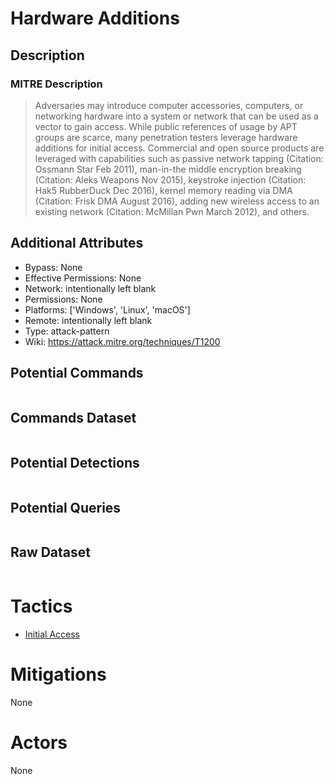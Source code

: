 
# Hardware Additions

## Description

### MITRE Description

> Adversaries may introduce computer accessories, computers, or networking hardware into a system or network that can be used as a vector to gain access. While public references of usage by APT groups are scarce, many penetration testers leverage hardware additions for initial access. Commercial and open source products are leveraged with capabilities such as passive network tapping (Citation: Ossmann Star Feb 2011), man-in-the middle encryption breaking (Citation: Aleks Weapons Nov 2015), keystroke injection (Citation: Hak5 RubberDuck Dec 2016), kernel memory reading via DMA (Citation: Frisk DMA August 2016), adding new wireless access to an existing network (Citation: McMillan Pwn March 2012), and others.

## Additional Attributes

* Bypass: None
* Effective Permissions: None
* Network: intentionally left blank
* Permissions: None
* Platforms: ['Windows', 'Linux', 'macOS']
* Remote: intentionally left blank
* Type: attack-pattern
* Wiki: https://attack.mitre.org/techniques/T1200

## Potential Commands

```

```

## Commands Dataset

```

```

## Potential Detections

```json

```

## Potential Queries

```json

```

## Raw Dataset

```json

```

# Tactics


* [Initial Access](../tactics/Initial-Access.md)


# Mitigations

None

# Actors

None
